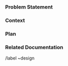 ### Problem Statement
<!-- Write down what concern requires a design model or decision -->

### Context
<!-- Brief context (current state/issue, related module/repo, ...) -->


### Plan

<!-- Required tasks to achieve the objective

- [ ] task 1
- [ ] task 2
- [ ] task 3

-->


### Related Documentation
<!-- Any useful reference -->


<!-- Please label the status and the domain -->
/label ~design

